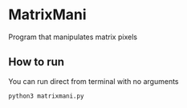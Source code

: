 # MatrixMani

Program that manipulates matrix pixels

## How to run
You can run direct from terminal with no arguments
```bash
python3 matrixmani.py
```